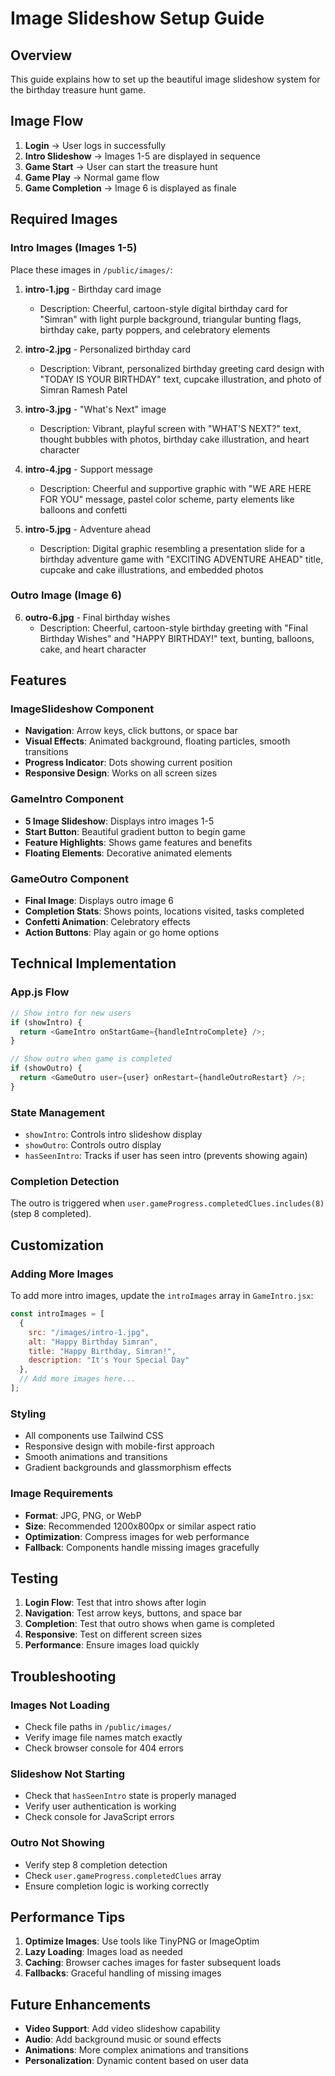 # Image Slideshow Setup Guide

## Overview
This guide explains how to set up the beautiful image slideshow system for the birthday treasure hunt game.

## Image Flow
1. **Login** → User logs in successfully
2. **Intro Slideshow** → Images 1-5 are displayed in sequence
3. **Game Start** → User can start the treasure hunt
4. **Game Play** → Normal game flow
5. **Game Completion** → Image 6 is displayed as finale

## Required Images

### Intro Images (Images 1-5)
Place these images in `/public/images/`:

1. **intro-1.jpg** - Birthday card image
   - Description: Cheerful, cartoon-style digital birthday card for "Simran" with light purple background, triangular bunting flags, birthday cake, party poppers, and celebratory elements

2. **intro-2.jpg** - Personalized birthday card
   - Description: Vibrant, personalized birthday greeting card design with "TODAY IS YOUR BIRTHDAY" text, cupcake illustration, and photo of Simran Ramesh Patel

3. **intro-3.jpg** - "What's Next" image
   - Description: Vibrant, playful screen with "WHAT'S NEXT?" text, thought bubbles with photos, birthday cake illustration, and heart character

4. **intro-4.jpg** - Support message
   - Description: Cheerful and supportive graphic with "WE ARE HERE FOR YOU" message, pastel color scheme, party elements like balloons and confetti

5. **intro-5.jpg** - Adventure ahead
   - Description: Digital graphic resembling a presentation slide for a birthday adventure game with "EXCITING ADVENTURE AHEAD" title, cupcake and cake illustrations, and embedded photos

### Outro Image (Image 6)
6. **outro-6.jpg** - Final birthday wishes
   - Description: Cheerful, cartoon-style birthday greeting with "Final Birthday Wishes" and "HAPPY BIRTHDAY!" text, bunting, balloons, cake, and heart character

## Features

### ImageSlideshow Component
- **Navigation**: Arrow keys, click buttons, or space bar
- **Visual Effects**: Animated background, floating particles, smooth transitions
- **Progress Indicator**: Dots showing current position
- **Responsive Design**: Works on all screen sizes

### GameIntro Component
- **5 Image Slideshow**: Displays intro images 1-5
- **Start Button**: Beautiful gradient button to begin game
- **Feature Highlights**: Shows game features and benefits
- **Floating Elements**: Decorative animated elements

### GameOutro Component
- **Final Image**: Displays outro image 6
- **Completion Stats**: Shows points, locations visited, tasks completed
- **Confetti Animation**: Celebratory effects
- **Action Buttons**: Play again or go home options

## Technical Implementation

### App.js Flow
```javascript
// Show intro for new users
if (showIntro) {
  return <GameIntro onStartGame={handleIntroComplete} />;
}

// Show outro when game is completed
if (showOutro) {
  return <GameOutro user={user} onRestart={handleOutroRestart} />;
}
```

### State Management
- `showIntro`: Controls intro slideshow display
- `showOutro`: Controls outro display
- `hasSeenIntro`: Tracks if user has seen intro (prevents showing again)

### Completion Detection
The outro is triggered when `user.gameProgress.completedClues.includes(8)` (step 8 completed).

## Customization

### Adding More Images
To add more intro images, update the `introImages` array in `GameIntro.jsx`:

```javascript
const introImages = [
  {
    src: "/images/intro-1.jpg",
    alt: "Happy Birthday Simran",
    title: "Happy Birthday, Simran!",
    description: "It's Your Special Day"
  },
  // Add more images here...
];
```

### Styling
- All components use Tailwind CSS
- Responsive design with mobile-first approach
- Smooth animations and transitions
- Gradient backgrounds and glassmorphism effects

### Image Requirements
- **Format**: JPG, PNG, or WebP
- **Size**: Recommended 1200x800px or similar aspect ratio
- **Optimization**: Compress images for web performance
- **Fallback**: Components handle missing images gracefully

## Testing

1. **Login Flow**: Test that intro shows after login
2. **Navigation**: Test arrow keys, buttons, and space bar
3. **Completion**: Test that outro shows when game is completed
4. **Responsive**: Test on different screen sizes
5. **Performance**: Ensure images load quickly

## Troubleshooting

### Images Not Loading
- Check file paths in `/public/images/`
- Verify image file names match exactly
- Check browser console for 404 errors

### Slideshow Not Starting
- Check that `hasSeenIntro` state is properly managed
- Verify user authentication is working
- Check console for JavaScript errors

### Outro Not Showing
- Verify step 8 completion detection
- Check `user.gameProgress.completedClues` array
- Ensure completion logic is working correctly

## Performance Tips

1. **Optimize Images**: Use tools like TinyPNG or ImageOptim
2. **Lazy Loading**: Images load as needed
3. **Caching**: Browser caches images for faster subsequent loads
4. **Fallbacks**: Graceful handling of missing images

## Future Enhancements

- **Video Support**: Add video slideshow capability
- **Audio**: Add background music or sound effects
- **Animations**: More complex animations and transitions
- **Personalization**: Dynamic content based on user data
